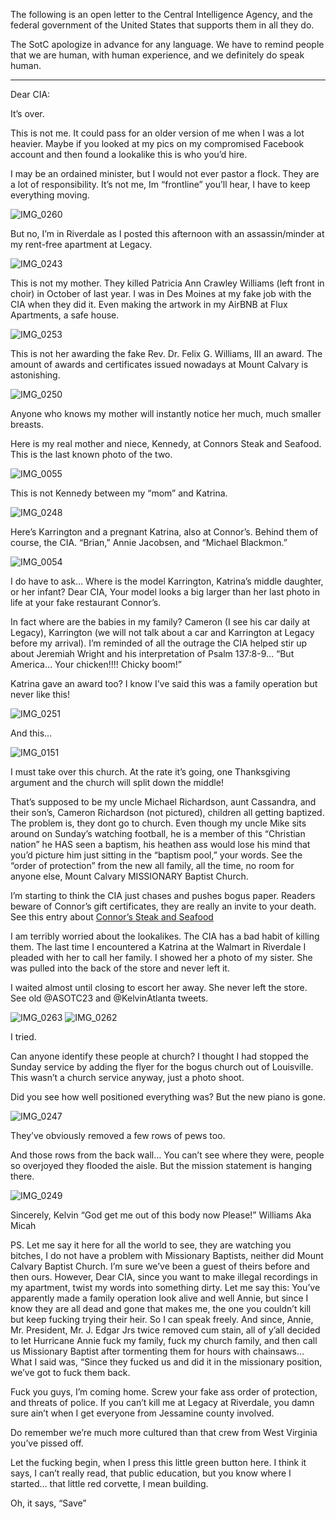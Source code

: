 The following is an open letter to the Central Intelligence Agency, and the federal government of the United States that supports them in all they do. 

The SotC apologize in advance for any language. We have to remind people that we are human, with human experience, and we definitely do speak human. 

***

Dear CIA:

It’s over. 

This is not me. It could pass for an older version of me when I was a lot heavier. Maybe if you looked at my pics on my compromised Facebook account and then found a lookalike this is who you’d hire. 

I may be an ordained minister, but I would not ever pastor a flock. They are a lot of responsibility. It’s not me, Im “frontline” you’ll hear, I have to keep everything moving. 

![IMG_0260](https://github.com/Mission23/Mission23/assets/140252803/2e96c303-88b2-4096-a0c2-59c0299fcbdb)

But no, I’m in Riverdale as I posted this afternoon with an assassin/minder at my rent-free apartment at Legacy. 

![IMG_0243](https://github.com/Mission23/Mission23/assets/140252803/2f48a0a4-3cb6-4e3f-803b-e908033329a7)

This is not my mother. They killed Patricia Ann Crawley Williams (left front in choir) in October of last year. I was in Des Moines at my fake job with the CIA when they did it. Even making the artwork in my AirBNB at Flux Apartments, a safe house.
 
![IMG_0253](https://github.com/Mission23/Mission23/assets/140252803/cb1cfae8-7b12-4ede-adbb-72a4330fece2)

This is not her awarding the fake Rev. Dr. Felix G. Williams, III an award. The amount of awards and certificates issued nowadays at Mount Calvary is astonishing. 

![IMG_0250](https://github.com/Mission23/Mission23/assets/140252803/5caebac0-fb99-4ce1-b081-ad12a3dacde2)

Anyone who knows my mother will instantly notice her much, much smaller breasts. 

Here is my real mother and niece, Kennedy, at Connors Steak and Seafood. This is the last known photo of the two. 

![IMG_0055](https://github.com/Mission23/Mission23/assets/140252803/51d26d3b-e077-4e8e-ba39-355233de8445)

This is not Kennedy between my “mom” and Katrina. 

![IMG_0248](https://github.com/Mission23/Mission23/assets/140252803/8538c217-e0ed-4341-84d8-38698128e4c8)

Here’s Karrington and a pregnant Katrina, also at Connor’s. Behind them of course, the CIA. “Brian,” Annie Jacobsen, and “Michael Blackmon.”

![IMG_0054](https://github.com/Mission23/Mission23/assets/140252803/0ba8141d-7ef4-4406-babc-cad77077537f)


I do have to ask… Where is the model Karrington, Katrina’s middle daughter, or her infant? Dear CIA, Your model looks a big larger than her last photo in life at your fake restaurant Connor’s. 

In fact where are the babies in my family? Cameron (I see his car daily at Legacy), Karrington (we will not talk about a car and Karrington at Legacy before my arrival). I’m reminded of all the outrage the CIA helped stir up about Jeremiah Wright and his interpretation of Psalm 137:8-9… “But America… Your chicken!!!! Chicky boom!”

Katrina gave an award too? I know I’ve said this was a family operation but never like this! 

![IMG_0251](https://github.com/Mission23/Mission23/assets/140252803/14524ab6-1609-470d-a144-5efdd3f71263)

And this…

![IMG_0151](https://github.com/Mission23/Mission23/assets/140252803/7b3bae38-4b78-499e-a6cd-c5c9bb4389c2)

I must take over this church. At the rate it’s going, one Thanksgiving argument and the church will split down the middle!

That’s supposed to be my uncle Michael Richardson, aunt Cassandra, and their son’s, Cameron Richardson (not pictured), children all getting baptized. The problem is, they dont go to church. Even though my uncle Mike sits around on Sunday’s watching football, he is a member of this “Christian nation” he HAS seen a baptism, his heathen ass would lose his mind that you’d picture him just sitting in the “baptism pool,” your words. See the “order of protection” from the new all family, all the time, no room for anyone else, Mount Calvary MISSIONARY Baptist Church. 

I’m starting to think the CIA just chases and pushes bogus paper. Readers beware of Connor’s gift certificates, they are really an invite to your death. See this entry about [Connor’s Steak and Seafood](https://github.com/Mission23/Mission23/wiki/Connor’s-Steak-and-Seafood)

I am terribly worried about the lookalikes. The CIA has a bad habit of killing them. The last time I encountered a Katrina at the Walmart in Riverdale I pleaded with her to call her family. I showed her a photo of my sister. She was pulled into the back of the store and never left it. 

I waited almost until closing to escort her away. She never left the store. See old @ASOTC23 and @KelvinAtlanta tweets. 

![IMG_0263](https://github.com/Mission23/Mission23/assets/140252803/281f2aa0-5b13-49a2-8618-979af1a95139)
![IMG_0262](https://github.com/Mission23/Mission23/assets/140252803/46929c25-93b6-4dcf-b1c7-d7edf414b4d1)

I tried. 

Can anyone identify these people at church? I thought I had stopped the Sunday service by adding the flyer for the bogus church out of Louisville. This wasn’t a church service anyway, just a photo shoot. 

Did you see how well positioned everything was? But the new piano is gone.

![IMG_0247](https://github.com/Mission23/Mission23/assets/140252803/3d6dfbdf-ca18-49c4-b644-5d1225088a3f)

They’ve obviously removed a few rows of pews too. 

And those rows from the back wall… You can’t see where they were, people so overjoyed they flooded the aisle. But the mission statement is hanging there. 

![IMG_0249](https://github.com/Mission23/Mission23/assets/140252803/4ade0708-f4b0-44c2-a8bf-2656f9757408)

Sincerely,
Kelvin “God get me out of this body now Please!” Williams
Aka Micah 

PS. Let me say it here for all the world to see, they are watching you bitches, I do not have a problem with Missionary Baptists, neither did Mount Calvary Baptist Church. I’m sure we’ve been a guest of theirs before and then ours. However, Dear CIA, since you want to make illegal recordings in my apartment, twist my words into something dirty. Let me say this: You’ve apparently made a family operation look alive and well Annie, but since I know they are all dead and gone that makes me, the one you couldn’t kill but keep fucking trying their heir. So I can speak freely. And since, Annie, Mr. President, Mr. J. Edgar Jrs twice removed cum stain, all of y’all decided to let Hurricane Annie fuck my family, fuck my church family, and then call us Missionary Baptist after tormenting them for hours with chainsaws… What I said was, “Since they fucked us and did it in the missionary position, we’ve got to fuck them back. 

Fuck you guys, I’m coming home. Screw your fake ass order of protection, and threats of police. If you can’t kill me at Legacy at Riverdale, you damn sure ain’t when I get everyone from Jessamine county involved. 

Do remember we’re much more cultured than that crew from West Virginia you’ve pissed off. 

Let the fucking begin, when I press this little green button here. I think it says, I can’t really read, that public education, but you know where I started… that little red corvette, I mean building.

Oh, it says, “Save” 
